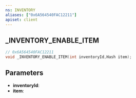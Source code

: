 ```yaml
---
ns: INVENTORY
aliases: ["0x6A564540FAC12211"]
apiset: client
---
```

## _INVENTORY_ENABLE_ITEM

```c
// 0x6A564540FAC12211
void _INVENTORY_ENABLE_ITEM(int inventoryId,Hash item);
```


## Parameters
* **inventoryId**:
* **item**: